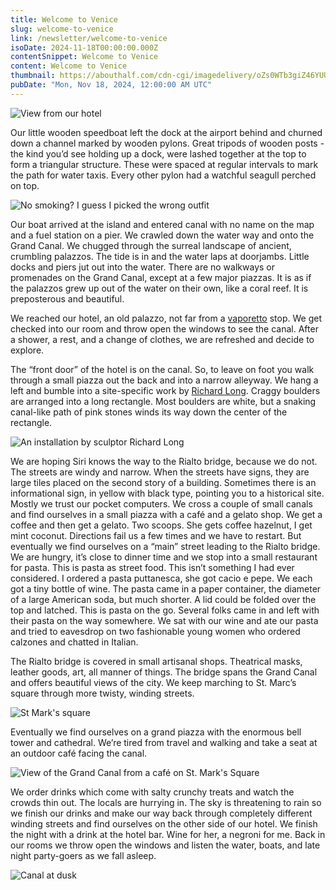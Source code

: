 ```yaml
---
title: Welcome to Venice
slug: welcome-to-venice
link: /newsletter/welcome-to-venice
isoDate: 2024-11-18T00:00:00.000Z
contentSnippet: Welcome to Venice
content: Welcome to Venice
thumbnail: https://abouthalf.com/cdn-cgi/imagedelivery/oZs0WTb3giZ46YUUQdHDjQ/d73d93f5-c974-43d0-f3ec-adce2e6c8100/public
pubDate: "Mon, Nov 18, 2024, 12:00:00 AM UTC"
---
```


![View from our hotel](https://abouthalf.com/cdn-cgi/image/foramt=auto,quality=75/https://abouthalf.com/cdn-cgi/imagedelivery/oZs0WTb3giZ46YUUQdHDjQ/d73d93f5-c974-43d0-f3ec-adce2e6c8100/public)

Our little wooden speedboat left the dock at the airport behind and churned down a channel marked by wooden pylons. Great tripods of wooden posts - the kind you’d see holding up a dock, were lashed together at the top to form a triangular structure. These were spaced at regular intervals to mark the path for water taxis. Every other pylon had a watchful seagull perched on top.

![No smoking? I guess I picked the wrong outfit](https://abouthalf.com/cdn-cgi/image/foramt=auto,quality=75/https://abouthalf.com/cdn-cgi/imagedelivery/oZs0WTb3giZ46YUUQdHDjQ/93fd9196-ac73-4bad-9404-a5c379e65c00/public)

Our boat arrived at the island and entered canal with no name on the map and a fuel station on a pier. We crawled down the water way and onto the Grand Canal. We chugged through the surreal landscape of ancient, crumbling palazzos. The tide is in and the water laps at doorjambs. Little docks and piers jut out into the water. There are no walkways or promenades on the Grand Canal, except at a few major piazzas. It is as if the palazzos grew up out of the water on their own, like a coral reef. It is preposterous and beautiful.

We reached our hotel, an old palazzo, not far from a [vaporetto](https://en.wikipedia.org/wiki/Vaporetto) stop. We get checked into our room and throw open the windows to see the canal. After a shower, a rest, and a change of clothes, we are refreshed and decide to explore.

The “front door” of the hotel is on the canal. So, to leave on foot you walk through a small piazza out the back and into a narrow alleyway. We hang a left and bumble into a site-specific work by [Richard Long](<https://en.wikipedia.org/wiki/Richard_Long_(artist)>). Craggy boulders are arranged into a long rectangle. Most boulders are white, but a snaking canal-like path of pink stones winds its way down the center of the rectangle.

![An installation by sculptor Richard Long](https://abouthalf.com/cdn-cgi/image/foramt=auto,quality=75/https://abouthalf.com/cdn-cgi/imagedelivery/oZs0WTb3giZ46YUUQdHDjQ/bf730051-9b8e-4992-d4c7-82cd2ba64900/public)

We are hoping Siri knows the way to the Rialto bridge, because we do not. The streets are windy and narrow. When the streets have signs, they are large tiles placed on the second story of a building. Sometimes there is an informational sign, in yellow with black type, pointing you to a historical site. Mostly we trust our pocket computers. We cross a couple of small canals and find ourselves in a small piazza with a café and a gelato shop. We get a coffee and then get a gelato. Two scoops. She gets coffee hazelnut, I get mint coconut. Directions fail us a few times and we have to restart. But eventually we find ourselves on a “main” street leading to the Rialto bridge. We are hungry, it’s close to dinner time and we stop into a small restaurant for pasta. This is pasta as street food. This isn’t something I had ever considered. I ordered a pasta puttanesca, she got cacio e pepe. We each got a tiny bottle of wine. The pasta came in a paper container, the diameter of a large American soda, but much shorter. A lid could be folded over the top and latched. This is pasta on the go. Several folks came in and left with their pasta on the way somewhere. We sat with our wine and ate our pasta and tried to eavesdrop on two fashionable young women who ordered calzones and chatted in Italian.

The Rialto bridge is covered in small artisanal shops. Theatrical masks, leather goods, art, all manner of things. The bridge spans the Grand Canal and offers beautiful views of the city. We keep marching to St. Marc’s square through more twisty, winding streets.

![St Mark's square](https://abouthalf.com/cdn-cgi/image/foramt=auto,quality=75/https://abouthalf.com/cdn-cgi/imagedelivery/oZs0WTb3giZ46YUUQdHDjQ/5ab18060-caf9-4864-6602-92d7eff9ef00/public)

Eventually we find ourselves on a grand piazza with the enormous bell tower and cathedral. We’re tired from travel and walking and take a seat at an outdoor café facing the canal.

![View of the Grand Canal from a café on St. Mark's Square](https://abouthalf.com/cdn-cgi/image/foramt=auto,quality=75/https://abouthalf.com/cdn-cgi/imagedelivery/oZs0WTb3giZ46YUUQdHDjQ/3f80e887-4af9-4539-6803-6b245c248700/public)

We order drinks which come with salty crunchy treats and watch the crowds thin out. The locals are hurrying in. The sky is threatening to rain so we finish our drinks and make our way back through completely different winding streets and find ourselves on the other side of our hotel. We finish the night with a drink at the hotel bar. Wine for her, a negroni for me. Back in our rooms we throw open the windows and listen the water, boats, and late night party-goers as we fall asleep.

![Canal at dusk](https://abouthalf.com/cdn-cgi/image/foramt=auto,quality=75/https://abouthalf.com/cdn-cgi/imagedelivery/oZs0WTb3giZ46YUUQdHDjQ/4e7baef1-a9aa-4aa2-eaab-2f108892c900/public)
